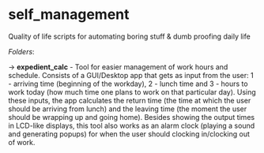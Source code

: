 # self_management
Quality of life scripts for automating boring stuff &amp; dumb proofing daily life  


_Folders_:  

→ **expedient_calc**  - Tool for easier management of work hours and schedule. Consists of a GUI/Desktop app that gets as input from the user: 1 - arriving time (beginning of the workday), 2 - lunch time and 3 - hours to work today (how much time one plans to work on that particular day). Using these inputs, the app calculates the return time (the time at which the user should be arriving from lunch) and the leaving time (the moment the user should be wrapping up and going home). Besides showing the output times in LCD-like displays, this tool also works as an alarm clock (playing a sound and generating popups) for when the user should clocking in/clocking out of work.  

